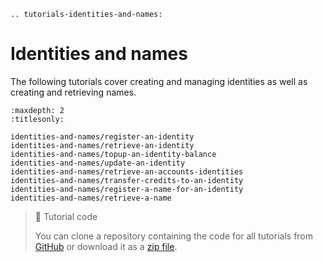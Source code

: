 ```{eval-rst}
.. tutorials-identities-and-names:
```

# Identities and names

The following tutorials cover creating and managing identities as well as creating and retrieving names.

```{toctree}
:maxdepth: 2
:titlesonly:

identities-and-names/register-an-identity
identities-and-names/retrieve-an-identity
identities-and-names/topup-an-identity-balance
identities-and-names/update-an-identity
identities-and-names/retrieve-an-accounts-identities
identities-and-names/transfer-credits-to-an-identity
identities-and-names/register-a-name-for-an-identity
identities-and-names/retrieve-a-name
```

> 📘 Tutorial code
>
> You can clone a repository containing the code for all tutorials from <a href="https://github.com/dashevo/platform-readme-tutorials#readme" target="_blank">GitHub</a> or download it as a [zip file](https://github.com/dashevo/platform-readme-tutorials/archive/refs/heads/main.zip).
